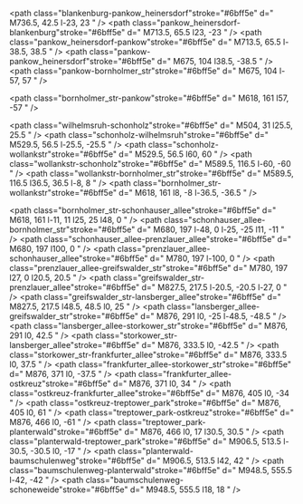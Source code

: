 
<!-- S8 and S85 -->
<path stroke="#ffffff" d="
M736.4, 42.5
l-110.5, 110.5
M504, 31
l122, 122
l-19, 19
l25, 25
l175, 0
l69, 69
l0, 217
l173, 173
"
/>
<!-- <path stroke="" d=" -->

<path class="blankenburg-pankow_heinersdorf"stroke="#6bff5e" d="
M736.5, 42.5
l-23, 23
"
/>
<path class="pankow_heinersdorf-blankenburg"stroke="#6bff5e" d="
M713.5, 65.5
l23, -23
"
/>
<path class="pankow_heinersdorf-pankow"stroke="#6bff5e" d="
M713.5, 65.5
l-38.5, 38.5
"
/>
<path class="pankow-pankow_heinersdorf"stroke="#6bff5e" d="
M675, 104
l38.5, -38.5
"
/>
<path class="pankow-bornholmer_str"stroke="#6bff5e" d="
M675, 104
l-57, 57
"
/>

<path class="bornholmer_str-pankow"stroke="#6bff5e" d="
M618, 161
l57, -57
"
/>


<!-- s85 -->

<path class="wilhelmsruh-schonholz"stroke="#6bff5e" d="
M504, 31
l25.5, 25.5
"
/>
<path class="schonholz-wilhelmsruh"stroke="#6bff5e" d="
M529.5, 56.5
l-25.5, -25.5
"
/>
<path class="schonholz-wollankstr"stroke="#6bff5e" d="
M529.5, 56.5
l60, 60
"
/>
<path class="wollankstr-schonholz"stroke="#6bff5e" d="
M589.5, 116.5
l-60, -60
"
/>
<path class="wollankstr-bornholmer_str"stroke="#6bff5e" d="
M589.5, 116.5
l36.5, 36.5
l-8, 8
"
/>
<path class="bornholmer_str-wollankstr"stroke="#6bff5e" d="
M618, 161
l8, -8
l-36.5, -36.5
"
/>


<!-- S8 -->



<path class="bornholmer_str-schonhauser_allee"stroke="#6bff5e" d="
M618, 161
l-11, 11
l25, 25
l48, 0
"
/>
<path class="schonhauser_allee-bornholmer_str"stroke="#6bff5e" d="
M680, 197
l-48, 0
l-25, -25
l11, -11
"
/>
<path class="schonhauser_allee-prenzlauer_allee"stroke="#6bff5e" d="
M680, 197
l100, 0
"
/>
<path class="prenzlauer_allee-schonhauser_allee"stroke="#6bff5e" d="
M780, 197
l-100, 0
"
/>
<path class="prenzlauer_allee-greifswalder_str"stroke="#6bff5e" d="
M780, 197
l27, 0
l20.5, 20.5
"
/>
<path class="greifswalder_str-prenzlauer_allee"stroke="#6bff5e" d="
M827.5, 217.5
l-20.5, -20.5
l-27, 0
"
/>
<path class="greifswalder_str-lansberger_allee"stroke="#6bff5e" d="
M827.5, 217.5
l48.5, 48.5
l0, 25
"
/>
<path class="lansberger_allee-greifswalder_str"stroke="#6bff5e" d="
M876, 291
l0, -25
l-48.5, -48.5
"
/>
<path class="lansberger_allee-storkower_str"stroke="#6bff5e" d="
M876, 291
l0, 42.5
"
/>
<path class="storkower_str-lansberger_allee"stroke="#6bff5e" d="
M876, 333.5
l0, -42.5
"
/>
<path class="storkower_str-frankfurter_allee"stroke="#6bff5e" d="
M876, 333.5
l0, 37.5
"
/>
<path class="frankfurter_allee-storkower_str"stroke="#6bff5e" d="
M876, 371
l0, -37.5
"
/>
<path class="frankfurter_allee-ostkreuz"stroke="#6bff5e" d="
M876, 371
l0, 34
"
/>
<path class="ostkreuz-frankfurter_allee"stroke="#6bff5e" d="
M876, 405
l0, -34
"
/>
<path class="ostkreuz-treptower_park"stroke="#6bff5e" d="
M876, 405
l0, 61
"
/>
<path class="treptower_park-ostkreuz"stroke="#6bff5e" d="
M876, 466
l0, -61
"
/>
<path class="treptower_park-planterwald"stroke="#6bff5e" d="
M876, 466
l0, 17
l30.5, 30.5
"
/>
<path class="planterwald-treptower_park"stroke="#6bff5e" d="
M906.5, 513.5
l-30.5, -30.5
l0, -17
"
/>
<path class="planterwald-baumschulenweg"stroke="#6bff5e" d="
M906.5, 513.5
l42, 42
"
/>
<path class="baumschulenweg-planterwald"stroke="#6bff5e" d="
M948.5, 555.5
l-42, -42
"
/>
<path class="baumschulenweg-schoneweide"stroke="#6bff5e" d="
M948.5, 555.5
l18, 18
"
/>
<path class="schoneweide-baumschulenweg" stroke="#6bff5e" d="
M966.5, 573.5
l-18, -18
"
/>
<path class="schoneweide-betriebsbahnof_schoneweide" stroke="#6bff5e" d="
M966.5, 573.5
l27, 27
"
/>
<path class="betriebsbahnof_schoneweide-schoneweide" stroke="#6bff5e" d="
M993.5, 600.5
l-27, -27
"
/>
<path class="betriebsbahnof_schoneweide-aldershof" stroke="#6bff5e" d="
M993.5, 600.5
l18, 18
"
/>
<path class="aldershof-betriebsbahnof_schoneweide" stroke="#6bff5e" d="
M1011.5, 618.5
l-18, -18
"
/>
<path class="aldershof-grunau" stroke="#6bff5e" d="
M1011.5, 618.5
l37.5, 37.5
"
/>
<path class="grunau-aldershof" stroke="#6bff5e" d="
M1049, 656
l-37.5, -37.5
"
/>
